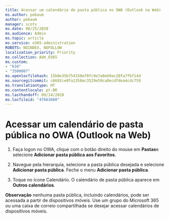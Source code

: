 ```yaml
---
title: Acessar um calendário de pasta pública no OWA (Outlook na Web)
ms.author: pebaum
author: pebaum
manager: scotv
ms.date: 08/25/2020
ms.audience: Admin
ms.topic: article
ms.service: o365-administration
ROBOTS: NOINDEX, NOFOLLOW
localization_priority: Priority
ms.collection: Adm_O365
ms.custom:
- "634"
- "3500007"
ms.openlocfilehash: 15b0e35b754150ef0fc9e7a0eb9ac20fa7fbf14d
ms.sourcegitcommit: c6692ce0fa1358ec3529e59ca0ecdfdea4cdc759
ms.translationtype: HT
ms.contentlocale: pt-BR
ms.lasthandoff: 09/14/2020
ms.locfileid: "47663680"
---
```

# <a name="access-a-public-folder-calendar-in-owa-outlook-on-the-web"></a>Acessar um calendário de pasta pública no OWA (Outlook na Web)

1. Faça logon no OWA, clique com o botão direito do mouse em **Pastas**e selecione **Adicionar pasta pública aos Favoritos**.

2. Navegue pela hierarquia, selecione a pasta pública desejada e selecione **Adicionar pasta pública**. Feche o menu **Adicionar pasta pública**.  

3. Toque no ícone Calendário. O calendário de pasta pública aparece em **Outros calendários**.  

**Observação** nenhuma pasta pública, incluindo calendários, pode ser acessada a partir de dispositivos móveis. Use um grupo do Microsoft 365 ou uma caixa de correio compartilhada se desejar acessar calendários de dispositivos móveis.